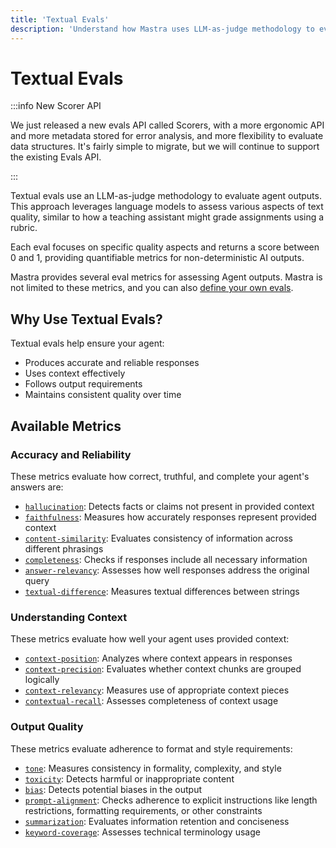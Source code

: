 ```yaml
---
title: 'Textual Evals'
description: 'Understand how Mastra uses LLM-as-judge methodology to evaluate text quality.'
---
```


# Textual Evals

:::info New Scorer API

We just released a new evals API called Scorers, with a more ergonomic API and more metadata stored for error analysis, and more flexibility to evaluate data structures. It's fairly simple to migrate, but we will continue to support the existing Evals API.

:::

Textual evals use an LLM-as-judge methodology to evaluate agent outputs. This approach leverages language models to assess various aspects of text quality, similar to how a teaching assistant might grade assignments using a rubric.

Each eval focuses on specific quality aspects and returns a score between 0 and 1, providing quantifiable metrics for non-deterministic AI outputs.

Mastra provides several eval metrics for assessing Agent outputs. Mastra is not limited to these metrics, and you can also [define your own evals](/docs/evals/custom-eval).

## Why Use Textual Evals?

Textual evals help ensure your agent:

- Produces accurate and reliable responses
- Uses context effectively
- Follows output requirements
- Maintains consistent quality over time

## Available Metrics

### Accuracy and Reliability

These metrics evaluate how correct, truthful, and complete your agent's answers are:

- [`hallucination`](/docs/reference/evals/hallucination): Detects facts or claims not present in provided context
- [`faithfulness`](/docs/reference/evals/faithfulness): Measures how accurately responses represent provided context
- [`content-similarity`](/docs/reference/evals/content-similarity): Evaluates consistency of information across different phrasings
- [`completeness`](/docs/reference/evals/completeness): Checks if responses include all necessary information
- [`answer-relevancy`](/docs/reference/evals/answer-relevancy): Assesses how well responses address the original query
- [`textual-difference`](/docs/reference/evals/textual-difference): Measures textual differences between strings

### Understanding Context

These metrics evaluate how well your agent uses provided context:

- [`context-position`](/docs/reference/evals/context-position): Analyzes where context appears in responses
- [`context-precision`](/docs/reference/evals/context-precision): Evaluates whether context chunks are grouped logically
- [`context-relevancy`](/docs/reference/evals/context-relevancy): Measures use of appropriate context pieces
- [`contextual-recall`](/docs/reference/evals/contextual-recall): Assesses completeness of context usage

### Output Quality

These metrics evaluate adherence to format and style requirements:

- [`tone`](/docs/reference/evals/tone-consistency): Measures consistency in formality, complexity, and style
- [`toxicity`](/docs/reference/evals/toxicity): Detects harmful or inappropriate content
- [`bias`](/docs/reference/evals/bias): Detects potential biases in the output
- [`prompt-alignment`](/docs/reference/evals/prompt-alignment): Checks adherence to explicit instructions like length restrictions, formatting requirements, or other constraints
- [`summarization`](/docs/reference/evals/summarization): Evaluates information retention and conciseness
- [`keyword-coverage`](/docs/reference/evals/keyword-coverage): Assesses technical terminology usage
